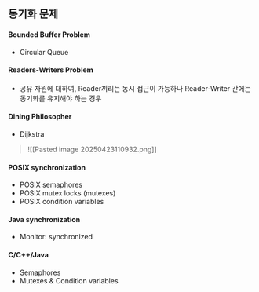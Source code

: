 ## 동기화 문제
#### Bounded Buffer Problem
- Circular Queue
#### Readers-Writers Problem
- 공유 자원에 대하여, Reader끼리는 동시 접근이 가능하나 Reader-Writer 간에는 동기화를 유지해야 하는 경우
#### Dining Philosopher
- Dijkstra
> ![[Pasted image 20250423110932.png]]

#### POSIX synchronization
- POSIX semaphores
- POSIX mutex locks (mutexes) 
- POSIX condition variables 
#### Java synchronization 
- Monitor: synchronized 
#### C/C++/Java 
- Semaphores 
- Mutexes & Condition variables

